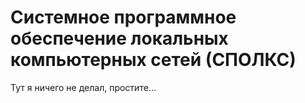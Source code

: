 # Системное программное обеспечение локальных компьютерных сетей (СПОЛКС)
Тут я ничего не делал, простите...
